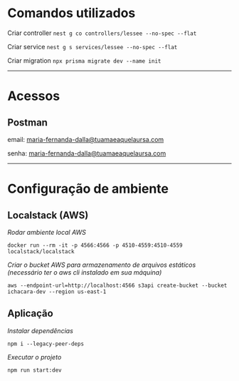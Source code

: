 # Comandos utilizados
Criar controller
`nest g co controllers/lessee --no-spec --flat`

Criar service
`nest g s services/lessee --no-spec --flat`

Criar migration
`npx prisma migrate dev --name init`
 
---
# Acessos
## Postman
email: maria-fernanda-dalla@tuamaeaquelaursa.com

senha: maria-fernanda-dalla@tuamaeaquelaursa.com

---
# Configuração de ambiente
## Localstack (AWS)
*Rodar ambiente local AWS*

`docker run --rm -it -p 4566:4566 -p 4510-4559:4510-4559 localstack/localstack`

*Criar o bucket AWS para armazenamento de arquivos estáticos (necessário ter o aws cli instalado em sua máquina)*

`aws --endpoint-url=http://localhost:4566 s3api create-bucket --bucket ichacara-dev --region us-east-1`

## Aplicação
*Instalar dependências*

`npm i --legacy-peer-deps`

*Executar o projeto*

`npm run start:dev`